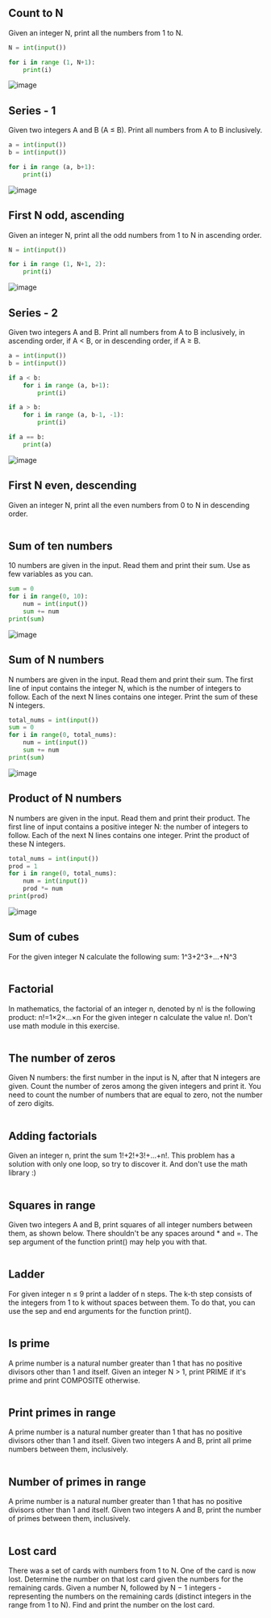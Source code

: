 ## Count to N
Given an integer N, print all the numbers from 1 to N.
```.py
N = int(input())

for i in range (1, N+1):
    print(i)
```
![image](https://user-images.githubusercontent.com/89135778/188455261-4e57574f-69be-4271-be45-193bcb3cbd47.png)

## Series - 1
Given two integers A and B (A ≤ B). Print all numbers from A to B inclusively.
```.py
a = int(input())
b = int(input())

for i in range (a, b+1):
    print(i)
```
![image](https://user-images.githubusercontent.com/89135778/188455523-641d0cca-be98-4d8b-a6b7-c8530483006f.png)

## First N odd, ascending
Given an integer N, print all the odd numbers from 1 to N in ascending order.
```.py
N = int(input())

for i in range (1, N+1, 2):
    print(i)
```
![image](https://user-images.githubusercontent.com/89135778/188455832-ce2da140-9a61-4c50-8b57-f6369f533e62.png)

## Series - 2
Given two integers A and B. Print all numbers from A to B inclusively, in ascending order, if A < B, or in descending order, if A ≥ B.
```.py
a = int(input())
b = int(input())

if a < b:
    for i in range (a, b+1):
        print(i)

if a > b:
    for i in range (a, b-1, -1):
        print(i)

if a == b:
    print(a)
```
![image](https://user-images.githubusercontent.com/89135778/188456834-7f80a10e-cb33-4329-8382-06477e3851ff.png)

## First N even, descending
Given an integer N, print all the even numbers from 0 to N in descending order.
```.py

```

## Sum of ten numbers
10 numbers are given in the input. Read them and print their sum. Use as few variables as you can.
```.py
sum = 0
for i in range(0, 10):
    num = int(input())
    sum += num
print(sum)
```
![image](https://user-images.githubusercontent.com/89135778/188606565-03e3bda1-8344-4ac6-928e-c9097552ceb0.png)

## Sum of N numbers
N numbers are given in the input. Read them and print their sum.
The first line of input contains the integer N, which is the number of integers to follow. Each of the next N lines contains one integer. Print the sum of these N integers.
```.py
total_nums = int(input())
sum = 0
for i in range(0, total_nums):
    num = int(input())
    sum += num
print(sum)
```
![image](https://user-images.githubusercontent.com/89135778/188609531-b1a5a497-0a5f-4a29-a1fe-28475a8608ad.png)

## Product of N numbers
N numbers are given in the input. Read them and print their product.
The first line of input contains a positive integer N: the number of integers to follow. Each of the next N lines contains one integer. Print the product of these N integers.
```.py
total_nums = int(input())
prod = 1
for i in range(0, total_nums):
    num = int(input())
    prod *= num
print(prod)
```
![image](https://user-images.githubusercontent.com/89135778/188610924-a2e74188-2dcb-47fa-a761-8982866152a0.png)

## Sum of cubes
For the given integer N calculate the following sum:
1^3+2^3+…+N^3
```.py

```

## Factorial
In mathematics, the factorial of an integer n, denoted by n! is the following product:
n!=1×2×…×n
For the given integer n calculate the value n!. Don't use math module in this exercise.
```.py

```

## The number of zeros
Given N numbers: the first number in the input is N, after that N integers are given. Count the number of zeros among the given integers and print it.
You need to count the number of numbers that are equal to zero, not the number of zero digits.
```.py

```

## Adding factorials
Given an integer n, print the sum 1!+2!+3!+...+n!.
This problem has a solution with only one loop, so try to discover it. And don't use the math library :)
```.py

```

## Squares in range
Given two integers A and B, print squares of all integer numbers between them, as shown below. There shouldn't be any spaces around * and =. The sep argument of the function print() may help you with that.
```.py

```

## Ladder
For given integer n ≤ 9 print a ladder of n steps. The k-th step consists of the integers from 1 to k without spaces between them.
To do that, you can use the sep and end arguments for the function print().
```.py

```

## Is prime
A prime number is a natural number greater than 1 that has no positive divisors other than 1 and itself. Given an integer N > 1, print PRIME if it's prime and print COMPOSITE otherwise.
```.py

```

## Print primes in range
A prime number is a natural number greater than 1 that has no positive divisors other than 1 and itself. Given two integers A and B, print all prime numbers between them, inclusively.
```.py

```

## Number of primes in range
A prime number is a natural number greater than 1 that has no positive divisors other than 1 and itself. Given two integers A and B, print the number of primes between them, inclusively.
```.py

```

## Lost card
There was a set of cards with numbers from 1 to N. One of the card is now lost. Determine the number on that lost card given the numbers for the remaining cards.
Given a number N, followed by N − 1 integers - representing the numbers on the remaining cards (distinct integers in the range from 1 to N). Find and print the number on the lost card.
```.py

```

## 
```.py

```

## 
```.py

```

## 
```.py

```

## 
```.py

```

## 
```.py

```

## 
```.py

```
